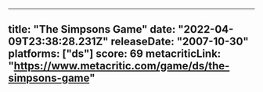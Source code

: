 
---
title: "The Simpsons Game"
date: "2022-04-09T23:38:28.231Z"
releaseDate: "2007-10-30"
platforms: ["ds"]
score: 69
metacriticLink: "https://www.metacritic.com/game/ds/the-simpsons-game"
---
